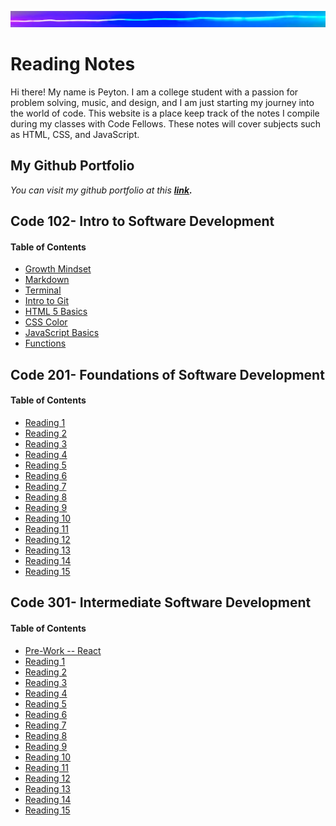 ![](102/lite.png)

# Reading Notes

Hi there! My name is Peyton. I am a college student with a passion for problem solving, music, and design, and I am just starting my journey into the world of code. 
This website is a place keep track of the notes I compile during my classes with Code Fellows. These notes will cover subjects such as HTML, CSS, and JavaScript. 

## My Github Portfolio
*You can visit my github portfolio at this **[link](https://github.com/peymade).***

## Code 102- Intro to Software Development

#### Table of Contents
* [Growth Mindset](102/growth_mindset.md)
* [Markdown](102/markdown.md)
* [Terminal](102/module_2.md)
* [Intro to Git](102/module_3.md)
* [HTML 5 Basics](102/module_4.md)
* [CSS Color](102/module_5.md)
* [JavaScript Basics](102/module_6.md)
* [Functions](102/module_7.md)

## Code 201- Foundations of Software Development

#### Table of Contents

* [Reading 1](201/reading_01.md)
* [Reading 2](201/reading_02.md)
* [Reading 3](201/reading_03.md)
* [Reading 4](201/reading_04.md)
* [Reading 5](201/reading_05.md)
* [Reading 6](201/reading_06.md)
* [Reading 7](201/reading_07.md)
* [Reading 8](201/reading_08.md)
* [Reading 9](201/reading_09.md)
* [Reading 10](201/reading_10.md)
* [Reading 11](201/reading_11.md)
* [Reading 12](201/reading_12.md)
* [Reading 13](201/reading_13.md)
* [Reading 14](201/reading_14.md)
* [Reading 15](201/reading_15.md)


## Code 301- Intermediate Software Development

#### Table of Contents

* [Pre-Work -- React](301/pre-work.md)
* [Reading 1](301/reading_01.md)
* [Reading 2](301/reading_02.md)
* [Reading 3](301/reading_03.md)
* [Reading 4](301/reading_04.md)
* [Reading 5](301/reading_05.md)
* [Reading 6](301/reading_06.md)
* [Reading 7](301/reading_07.md)
* [Reading 8](301/reading_08.md)
* [Reading 9](301/reading_09.md)
* [Reading 10](301/reading_10.md)
* [Reading 11](301/reading_11.md)
* [Reading 12](301/reading_12.md)
* [Reading 13](301/reading_13.md)
* [Reading 14](301/reading_14.md)
* [Reading 15](301/reading_15.md)



